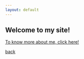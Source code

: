 ```yaml
---
layout: default
---
```


## Welcome to my site! 

[To know more about me, click here!](about_me.md)


[back](./)






